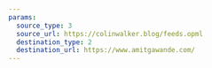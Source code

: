 ```yaml
---
params:
  source_type: 3
  source_url: https://colinwalker.blog/feeds.opml
  destination_type: 2
  destination_url: https://www.amitgawande.com/
---
```

